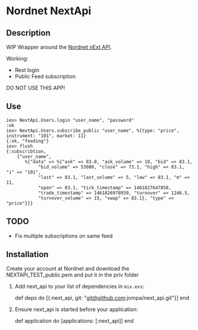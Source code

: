 # Nordnet NextApi

## Description

WIP Wrapper around the [Nordnet nExt API](https://api.test.nordnet.se/). 

Working:
- Rest login
- Public Feed subscription

DO NOT USE THIS APP!

## Use

    iex> NextApi.Users.login "user_name", "password"
    :ok
    iex> NextApi.Users.subscribe_public "user_name", %{type: "price", instrument: "101", market: 11}
    {:ok, "feeding"}
    iex> flush
    {:subscribtion,
        {"user_name",
           %{"data" => %{"ask" => 83.0, "ask_volume" => 10, "bid" => 83.1,
                "bid_volume" => 53080, "close" => 73.1, "high" => 83.1, "i" => "101",
                "last" => 83.1, "last_volume" => 5, "low" => 83.1, "m" => 11,
                "open" => 83.1, "tick_timestamp" => 1461827647858,
                "trade_timestamp" => 1461826978939, "turnover" => 1246.5,
                "turnover_volume" => 15, "vwap" => 83.1}, "type" => "price"}}}

## TODO
- Fix multiple subscriptions on same feed

## Installation

Create your account at Nordnet and download the NEXTAPI_TEST_public.pem and put it in the priv folder

  1. Add next_api to your list of dependencies in `mix.exs`:

        def deps do
          [{:next_api, git: "git@github.com:jompa/next_api.git"}]
        end

  2. Ensure next_api is started before your application:

        def application do
          [applications: [:next_api]]
        end
